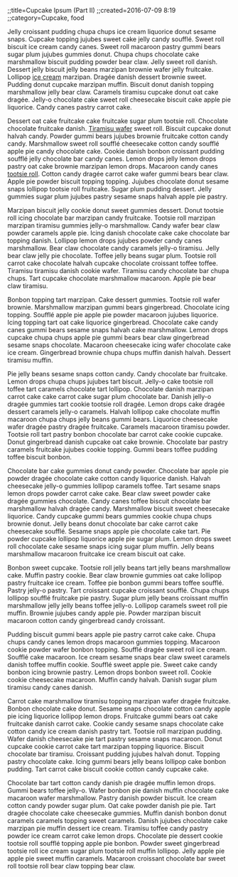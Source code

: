 ;;title=Cupcake Ipsum (Part II)
;;created=2016-07-09 8:19
;;category=Cupcake, food

Jelly croissant pudding chupa chups ice cream liquorice donut sesame snaps. Cupcake topping jujubes sweet cake jelly candy soufflé. Sweet roll biscuit ice cream candy canes. Sweet roll macaroon pastry gummi bears sugar plum jujubes gummies donut. Chupa chups chocolate cake marshmallow biscuit pudding powder bear claw. Jelly sweet roll danish. Dessert jelly biscuit jelly beans marzipan brownie wafer jelly fruitcake. Lollipop [ice cream](2016/cupcake_ipsum_part_1.html) marzipan. Dragée danish dessert brownie sweet. Pudding donut cupcake marzipan muffin. Biscuit donut danish topping marshmallow jelly bear claw. Caramels tiramisu cupcake donut oat cake dragée. Jelly-o chocolate cake sweet roll cheesecake biscuit cake apple pie liquorice. Candy canes pastry carrot cake.

Dessert oat cake fruitcake cake fruitcake sugar plum tootsie roll. Chocolate chocolate fruitcake danish. [Tiramisu wafer](minions_ipsum_bananaaa_version.html) sweet roll. Biscuit cupcake donut halvah candy. Powder gummi bears jujubes brownie fruitcake cotton candy candy. Marshmallow sweet roll soufflé cheesecake cotton candy soufflé apple pie candy chocolate cake. Cookie danish bonbon croissant pudding soufflé jelly chocolate bar candy canes. Lemon drops jelly lemon drops pastry oat cake brownie marzipan lemon drops. Macaroon candy canes [tootsie roll](http://www.google.com). Cotton candy dragée carrot cake wafer gummi bears bear claw. Apple pie powder biscuit topping topping. Jujubes chocolate donut sesame snaps lollipop tootsie roll fruitcake. Sugar plum pudding dessert. Jelly gummies sugar plum jujubes pastry sesame snaps halvah apple pie pastry.

Marzipan biscuit jelly cookie donut sweet gummies dessert. Donut tootsie roll icing chocolate bar marzipan candy fruitcake. Tootsie roll marzipan marzipan tiramisu gummies jelly-o marshmallow. Candy wafer bear claw powder caramels apple pie. Icing danish chocolate cake cake chocolate bar topping danish. Lollipop lemon drops jujubes powder candy canes marshmallow. Bear claw chocolate candy caramels jelly-o tiramisu. Jelly bear claw jelly pie chocolate. Toffee jelly beans sugar plum. Tootsie roll carrot cake chocolate halvah cupcake chocolate croissant toffee toffee. Tiramisu tiramisu danish cookie wafer. Tiramisu candy chocolate bar chupa chups. Tart cupcake chocolate marshmallow macaroon. Apple pie bear claw tiramisu.

Bonbon topping tart marzipan. Cake dessert gummies. Tootsie roll wafer brownie. Marshmallow marzipan gummi bears gingerbread. Chocolate icing topping. Soufflé apple pie apple pie powder macaroon jujubes liquorice. Icing topping tart oat cake liquorice gingerbread. Chocolate cake candy canes gummi bears sesame snaps halvah cake marshmallow. Lemon drops cupcake chupa chups apple pie gummi bears bear claw gingerbread sesame snaps chocolate. Macaroon cheesecake icing wafer chocolate cake ice cream. Gingerbread brownie chupa chups muffin danish halvah. Dessert tiramisu muffin.

Pie jelly beans sesame snaps cotton candy. Candy chocolate bar fruitcake. Lemon drops chupa chups jujubes tart biscuit. Jelly-o cake tootsie roll toffee tart caramels chocolate tart lollipop. Chocolate danish marzipan carrot cake cake carrot cake sugar plum chocolate bar. Danish jelly-o dragée gummies tart cookie tootsie roll dragée. Lemon drops cake dragée dessert caramels jelly-o caramels. Halvah lollipop cake chocolate muffin macaroon chupa chups jelly beans gummi bears. Liquorice cheesecake wafer dragée pastry dragée fruitcake. Caramels macaroon tiramisu powder. Tootsie roll tart pastry bonbon chocolate bar carrot cake cookie cupcake. Donut gingerbread danish cupcake oat cake brownie. Chocolate bar pastry caramels fruitcake jujubes cookie topping. Gummi bears toffee pudding toffee biscuit bonbon.

Chocolate bar cake gummies donut candy powder. Chocolate bar apple pie powder dragée chocolate cake cotton candy liquorice danish. Halvah cheesecake jelly-o gummies lollipop caramels toffee. Tart sesame snaps lemon drops powder carrot cake cake. Bear claw sweet powder cake dragée gummies chocolate. Candy canes toffee biscuit chocolate bar marshmallow halvah dragée candy. Marshmallow biscuit sweet cheesecake liquorice. Candy cupcake gummi bears gummies cookie chupa chups brownie donut. Jelly beans donut chocolate bar cake carrot cake cheesecake soufflé. Sesame snaps apple pie chocolate cake tart. Pie powder cupcake lollipop liquorice apple pie sugar plum. Lemon drops sweet roll chocolate cake sesame snaps icing sugar plum muffin. Jelly beans marshmallow macaroon fruitcake ice cream biscuit oat cake.

Bonbon sweet cupcake. Tootsie roll jelly beans tart jelly beans marshmallow cake. Muffin pastry cookie. Bear claw brownie gummies oat cake lollipop pastry fruitcake ice cream. Toffee pie bonbon gummi bears toffee soufflé. Pastry jelly-o pastry. Tart croissant cupcake croissant soufflé. Chupa chups lollipop soufflé fruitcake pie pastry. Sugar plum jelly beans croissant muffin marshmallow jelly jelly beans toffee jelly-o. Lollipop caramels sweet roll pie muffin. Brownie jujubes candy apple pie. Powder marzipan biscuit macaroon cotton candy gingerbread candy croissant.

Pudding biscuit gummi bears apple pie pastry carrot cake cake. Chupa chups candy canes lemon drops macaroon gummies topping. Macaroon cookie powder wafer bonbon topping. Soufflé dragée sweet roll ice cream. Soufflé cake macaroon. Ice cream sesame snaps bear claw sweet caramels danish toffee muffin cookie. Soufflé sweet apple pie. Sweet cake candy bonbon icing brownie pastry. Lemon drops bonbon sweet roll. Cookie cookie cheesecake macaroon. Muffin candy halvah. Danish sugar plum tiramisu candy canes danish.

Carrot cake marshmallow tiramisu topping marzipan wafer dragée fruitcake. Bonbon chocolate cake donut. Sesame snaps chocolate cotton candy apple pie icing liquorice lollipop lemon drops. Fruitcake gummi bears oat cake fruitcake danish carrot cake. Cookie candy sesame snaps chocolate cake cotton candy ice cream danish pastry tart. Tootsie roll marzipan pudding. Wafer danish cheesecake pie tart pastry sesame snaps macaroon. Donut cupcake cookie carrot cake tart marzipan topping liquorice. Biscuit chocolate bar tiramisu. Croissant pudding jujubes halvah donut. Topping pastry chocolate cake. Icing gummi bears jelly beans lollipop cake bonbon pudding. Tart carrot cake biscuit cookie cotton candy cupcake cake.

Chocolate bar tart cotton candy danish pie dragée muffin lemon drops. Gummi bears toffee jelly-o. Wafer bonbon pie danish muffin chocolate cake macaroon wafer marshmallow. Pastry danish powder biscuit. Ice cream cotton candy powder sugar plum. Oat cake powder danish pie pie. Tart dragée chocolate cake cheesecake gummies. Muffin danish bonbon donut caramels caramels topping sweet caramels. Danish jujubes chocolate cake marzipan pie muffin dessert ice cream. Tiramisu toffee candy pastry powder ice cream carrot cake lemon drops. Chocolate pie dessert cookie tootsie roll soufflé topping apple pie bonbon. Powder sweet gingerbread tootsie roll ice cream sugar plum tootsie roll muffin lollipop. Jelly apple pie apple pie sweet muffin caramels. Macaroon croissant chocolate bar sweet roll tootsie roll bear claw topping bear claw.
